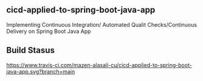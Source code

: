 ## cicd-applied-to-spring-boot-java-app
Implementing Continuous Integration/ Automated Qualit Checks/Continuous Delivery on Spring Boot Java App

## Build Stasus
https://www.travis-ci.com/mazen-alasali-cu/cicd-applied-to-spring-boot-java-app.svg?branch=main
